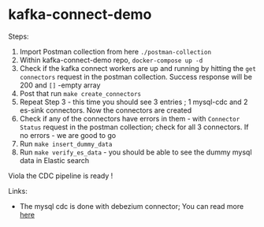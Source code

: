 # kafka-connect-demo
Steps:
1) Import Postman collection from here `./postman-collection`
2) Within kafka-connect-demo repo, `docker-compose up -d`
3) Check if the kafka connect workers are up and running by hitting the `get connectors` request in the postman collection. Success response will be 200 and `[]` -empty array
4) Post that run `make create_connectors`
5) Repeat Step 3 - this time you should see 3 entries ; 1 mysql-cdc and 2 es-sink connectors. 
Now the connectors are created
6) Check if any of the connectors have errors in them - with `Connector Status` request in the postman collection;
check for all 3 connectors. If no errors - we are good to go
7) Run `make insert_dummy_data`
8) Run `make verify_es_data` - you should be able to see the dummy mysql data in Elastic search
   
Viola the CDC pipeline is ready !

Links:
- The mysql cdc is done with debezium connector; You can read more [here](https://debezium.io/documentation/reference/2.1/architecture.html)